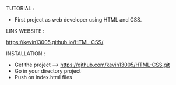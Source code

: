 TUTORIAL :

- First project as web developer using HTML and CSS.


LINK WEBSITE :

https://kevin13005.github.io/HTML-CSS/ 


INSTALLATION :


- Get the project --> https://github.com/kevin13005/HTML-CSS.git
- Go in your directory project
- Push on index.html files
